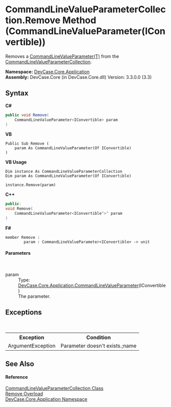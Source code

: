 # CommandLineValueParameterCollection.Remove Method (CommandLineValueParameter(IConvertible))
 

Removes a <a href="T_DevCase_Core_Application_CommandLineValueParameter_1">CommandLineValueParameter(T)</a> from the <a href="T_DevCase_Core_Application_CommandLineValueParameterCollection">CommandLineValueParameterCollection</a>.

**Namespace:**&nbsp;<a href="N_DevCase_Core_Application">DevCase.Core.Application</a><br />**Assembly:**&nbsp;DevCase.Core (in DevCase.Core.dll) Version: 3.3.0.0 (3.3)

## Syntax

**C#**<br />
``` C#
public void Remove(
	CommandLineValueParameter<IConvertible> param
)
```

**VB**<br />
``` VB
Public Sub Remove ( 
	param As CommandLineValueParameter(Of IConvertible)
)
```

**VB Usage**<br />
``` VB Usage
Dim instance As CommandLineValueParameterCollection
Dim param As CommandLineValueParameter(Of IConvertible)

instance.Remove(param)
```

**C++**<br />
``` C++
public:
void Remove(
	CommandLineValueParameter<IConvertible^>^ param
)
```

**F#**<br />
``` F#
member Remove : 
        param : CommandLineValueParameter<IConvertible> -> unit 

```


#### Parameters
&nbsp;<dl><dt>param</dt><dd>Type: <a href="T_DevCase_Core_Application_CommandLineValueParameter_1">DevCase.Core.Application.CommandLineValueParameter</a>(IConvertible)<br />The parameter.</dd></dl>

## Exceptions
&nbsp;<table><tr><th>Exception</th><th>Condition</th></tr><tr><td>ArgumentException</td><td>Parameter doesn't exists.;name</td></tr></table>

## See Also


#### Reference
<a href="T_DevCase_Core_Application_CommandLineValueParameterCollection">CommandLineValueParameterCollection Class</a><br /><a href="Overload_DevCase_Core_Application_CommandLineValueParameterCollection_Remove">Remove Overload</a><br /><a href="N_DevCase_Core_Application">DevCase.Core.Application Namespace</a><br />